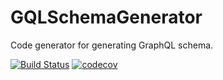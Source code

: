 # GQLSchemaGenerator

Code generator for generating GraphQL schema.

[![Build Status](https://travis-ci.org/Lumyk/GQLSchemaGenerator.svg?branch=master)](https://travis-ci.org/Lumyk/GQLSchemaGenerator) [![codecov](https://codecov.io/gh/Lumyk/GQLSchemaGenerator/branch/master/graph/badge.svg)](https://codecov.io/gh/Lumyk/GQLSchemaGenerator)


